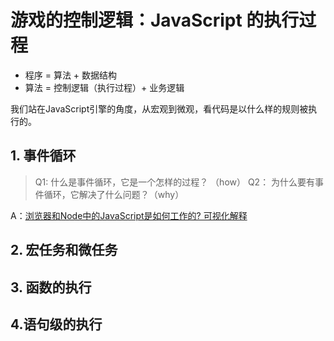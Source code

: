 # 游戏的控制逻辑：JavaScript 的执行过程

- 程序 = 算法 + 数据结构
- 算法 = 控制逻辑（执行过程）+ 业务逻辑

我们站在JavaScript引擎的角度，从宏观到微观，看代码是以什么样的规则被执行的。


## 1. 事件循环

> Q1: 什么是事件循环，它是一个怎样的过程？ （how）
> Q2： 为什么要有事件循环，它解决了什么问题？（why）

A：[浏览器和Node中的JavaScript是如何工作的? 可视化解释](https://juejin.im/post/5d693d8b6fb9a06aca383488)

## 2. 宏任务和微任务



## 3. 函数的执行




## 4.语句级的执行